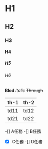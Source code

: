 # H1
## H2
### H3
#### H4
##### H5
###### H6

**Blod**
*Italic*
~~Through~~

|th-1|th-2|
|--|--|
|td11|td12|
|td21|td22|

-[] A任務
-[] B任務
-[x] C任務
-[] D任務
